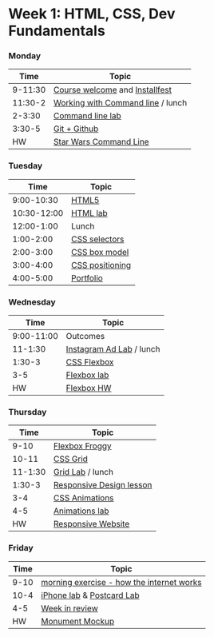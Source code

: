 # Week 1: HTML, CSS, Dev Fundamentals

### Monday

Time    |         Topic
---     | ----------------------
9-11:30 | [Course welcome](https://git.generalassemb.ly/sureshmelvinsigera/AMEX/blob/master/Week1/1-Monday/lessons/1-Course-Welcome/) and [Installfest](https://git.generalassemb.ly/sureshmelvinsigera/AMEX/blob/master/Week1/1-Monday/lessons/2-Installfest/)
11:30-2 | [Working with Command line](https://git.generalassemb.ly/sureshmelvinsigera/AMEX/blob/master/Week1/1-Monday/lessons/3-Command-Line-Lesson/) / lunch
2-3:30  | [Command line lab](https://git.generalassemb.ly/sureshmelvinsigera/AMEX/blob/master/Week1/1-Monday/lessons/4-Command-Line-Lab/)
3:30-5  | [Git + Github](https://git.generalassemb.ly/sureshmelvinsigera/AMEX/blob/master/Week1/1-Monday/lessons/5-Github-Lesson/)
HW      | [Star Wars Command Line](https://git.generalassemb.ly/sureshmelvinsigera/AMEX/blob/master/Week1/1-Monday/lessons/6-Command-Line-Homework/)


### Tuesday

Time        |         Topic
---         | ----------------------
9:00-10:30  | [HTML5](https://git.generalassemb.ly/GA-Cognizant/html-css/tree/master/html5-lesson)
10:30-12:00 | [HTML lab](https://git.generalassemb.ly/GA-Cognizant/html-css/tree/master/semantic-html-hw)
12:00-1:00  | Lunch
1:00-2:00   | [CSS selectors](https://git.generalassemb.ly/GA-Cognizant/html-css/tree/master/css-selectors-styling-lesson)
2:00-3:00   | [CSS box model](https://git.generalassemb.ly/GA-Cognizant/html-css/tree/master/css-box-model-lesson)
3:00-4:00   | [CSS positioning](https://git.generalassemb.ly/sureshmelvinsigera/AMEX/blob/master/Week1/2-Tuesday/lessons/5-CSS-Positioning/)
4:00-5:00   | [Portfolio](https://git.generalassemb.ly/sureshmelvinsigera/AMEX/tree/master/Week1/3-Wednesday/code/1-html-css-portfolio)


### Wednesday

Time      |         Topic
---       | ----------------------
9:00-11:00| Outcomes
11-1:30   | [Instagram Ad Lab](https://git.generalassemb.ly/GA-Cognizant/html-css/tree/master/css-positioning-instagram-ad) / lunch
1:30-3    | [CSS Flexbox](https://git.generalassemb.ly/GA-Cognizant/html-css/tree/master/css-flexbox-lesson)
3-5       | [Flexbox lab](https://git.generalassemb.ly/GA-Cognizant/html-css/tree/master/html-css-flexbox-lab)
HW        | [Flexbox HW](https://git.generalassemb.ly/GA-Cognizant/html-css/tree/master/flexbox-homework)


### Thursday

Time     |         Topic
---      | ----------------------
9-10     | [Flexbox Froggy](https://flexboxfroggy.com/)
10-11    | [CSS Grid](https://git.generalassemb.ly/GA-Cognizant/html-css/tree/master/css-grid-lesson)
11-1:30  | [Grid Lab](https://git.generalassemb.ly/GA-Cognizant/html-css/tree/master/css-grid-lab) / lunch
1:30-3   | [Responsive Design lesson](https://git.generalassemb.ly/GA-Cognizant/html-css/tree/master/css-responsive-design-lesson)
3-4      | [CSS Animations](https://git.generalassemb.ly/GA-Cognizant/html-css/tree/master/css-animation-lesson)
4-5      | [Animations lab](https://git.generalassemb.ly/GA-Cognizant/html-css/tree/master/css-animation-lab)
HW       | [Responsive Website](https://git.generalassemb.ly/GA-Cognizant/html-css/tree/master/css-responsive-lab)


### Friday

Time |         Topic
---  | ----------------------
9-10 | [morning exercise - how the internet works](https://git.generalassemb.ly/GA-Cognizant/dev-foundations/blob/master/internet-fundamentals-lesson.md)
10-4 | [iPhone lab](https://git.generalassemb.ly/GA-Cognizant/html-css/tree/master/html-css-cell-phone) & [Postcard Lab](https://git.generalassemb.ly/GA-Cognizant/html-css/tree/master/html-css-postcard-mockup)
4-5  | [Week in review](https://git.generalassemb.ly/GA-Cognizant/additional-material/blob/master/week-in-review.md)
HW   | [Monument Mockup](https://git.generalassemb.ly/GA-Cognizant/html-css/tree/master/html-css-mockup-hw)
